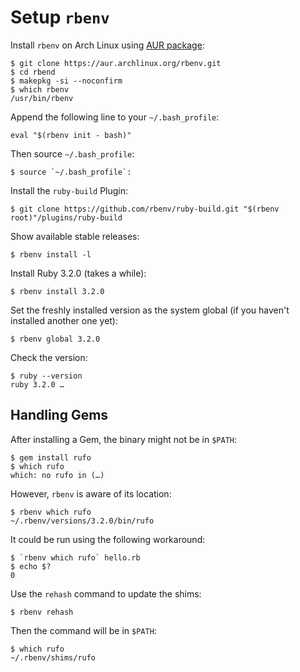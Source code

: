 # Setup `rbenv`

Install `rbenv` on Arch Linux using [AUR package](https://aur.archlinux.org/packages/rbenv):

    $ git clone https://aur.archlinux.org/rbenv.git
    $ cd rbend
    $ makepkg -si --noconfirm
    $ which rbenv
    /usr/bin/rbenv

Append the following line to your `~/.bash_profile`:

    eval "$(rbenv init - bash)"

Then source `~/.bash_profile`:

    $ source `~/.bash_profile`:

Install the `ruby-build` Plugin:

    $ git clone https://github.com/rbenv/ruby-build.git "$(rbenv root)"/plugins/ruby-build

Show available stable releases:

    $ rbenv install -l

Install Ruby 3.2.0 (takes a while):

    $ rbenv install 3.2.0

Set the freshly installed version as the system global (if you haven't installed
another one yet):

    $ rbenv global 3.2.0

Check the version:

    $ ruby --version
    ruby 3.2.0 …

## Handling Gems

After installing a Gem, the binary might not be in `$PATH`:

    $ gem install rufo
    $ which rufo
    which: no rufo in (…)

However, `rbenv` is aware of its location:

    $ rbenv which rufo
    ~/.rbenv/versions/3.2.0/bin/rufo

It could be run using the following workaround:

    $ `rbenv which rufo` hello.rb
    $ echo $?
    0

Use the `rehash` command to update the shims:

    $ rbenv rehash

Then the command will be in `$PATH`:

    $ which rufo
    ~/.rbenv/shims/rufo

